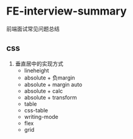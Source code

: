 # FE-interview-summary
前端面试常见问题总结
## css
 1. 垂直居中的实现方式
    * lineheight
    * absolute + 负margin
    * absolute + margin auto
    * absolute + calc
    * absolute + transform
    * table
    * css-table
    * writing-mode
    * flex
    * grid

